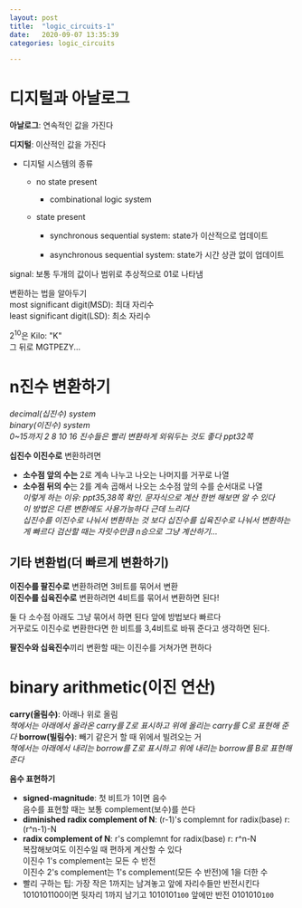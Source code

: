 ```yaml
---
layout: post
title:  "logic_circuits-1"
date:   2020-09-07 13:35:39
categories: logic_circuits

---
```


# 디지털과 아날로그
**아날로그**: 연속적인 값을 가진다   

**디지털**: 이산적인 값을 가진다   
- 디지털 시스템의 종류   
    - no state present   
        - combinational logic system

    - state present   
        - synchronous sequential system: state가 이산적으로 업데이트   

        - asynchronous sequential system: state가 시간 상관 없이 업데이트   


signal: 보통 두개의 값이나 범위로 추상적으로 01로 나타냄   


 
변환하는 법을 알아두기   
most significant digit(MSD): 최대 자리수   
least significant digit(LSD): 최소 자리수   

$2^{10}$은 Kilo: "K"   
그 뒤로 MGTPEZY...   

# n진수 변환하기
*decimal(십진수) system*   
*binary(이진수) system*   
*0~15까지 2 8 10 16 진수들은 빨리 변환하게 외워두는 것도 좋다 ppt32쪽*   

**십진수 이진수로** 변환하려면 
- **소수점 앞의 수는** 2로 계속 나누고 나오는 나머지를 거꾸로 나열   
- **소수점 뒤의 수**는 2를 계속 곱해서 나오는 소수점 앞의 수를 순서대로 나열   
*이렇게 하는 이유: ppt35,38쪽 확인. 문자식으로 계산 한번 해보면 알 수 있다*   
*이 방법은 다른 변환에도 사용가능하다 근데 느리다*    
*십진수를 이진수로 나눠서 변환하는 것 보다 십진수를 십육진수로 나눠서 변환하는 게 빠르다* 
*검산할 때는 자릿수만큼 n승으로 그냥 계산하기...*  


## 기타 변환법(더 빠르게 변환하기)
**이진수를 팔진수로** 변환하려면 3비트를 묶어서 변환   
**이진수를 십육진수로** 변환하려면 4비트를 묶어서 변환하면 된다!   

둘 다 소수점 아래도 그냥 묶어서 하면 된다 앞에 방법보다 빠르다   
거꾸로도 이진수로 변환한다면 한 비트를 3,4비트로 바꿔 준다고 생각하면 된다.   

**팔진수와 십육진수**끼리 변환할 때는 이진수를 거쳐가면 편하다   


# binary arithmetic(이진 연산)
**carry(올림수)**: 아래나 위로 올림   
*책에서는 아래에서 올라온 carry를 Z로 표시하고 위에 올리는 carry를 C로 표현해 준다*
**borrow(빌림수)**: 빼기 같은거 할 때 위에서 빌려오는 거   
*책에서는 아래에서 내리는 borrow를 Z로 표시하고 위에 내리는 borrow를 B로 표현해 준다*

**음수 표현하기**
- **signed-magnitude**: 첫 비트가 1이면 음수   
음수를 표현할 때는 보통 complement(보수)를 쓴다   
- **diminished radix complement of N**: (r-1)'s complemnt for radix(base) r: (r^n-1)-N   
- **radix complement of N**: r's complemnt for radix(base) r: r^n-N   
복잡해보여도 이진수일 때 편하게 계산할 수 있다   
이진수 1's complement는 모든 수 반전   
이진수 2's complement는 1's complement(모든 수 반전)에 1을 더한 수   
- 빨리 구하는 팁: 가장 작은 1까지는 남겨놓고 앞에 자리수들만 반전시킨다   
1010101100이면    뒷자리 1까지 남기고 1010101`100`   앞에만 반전 0101010`100`   
